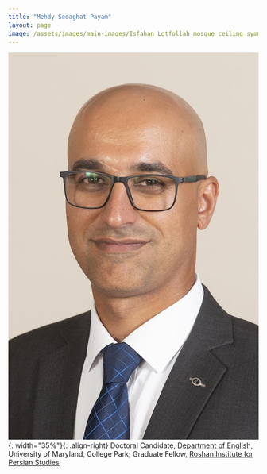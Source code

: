```yaml
---
title: "Mehdy Sedaghat Payam"
layout: page
image: /assets/images/main-images/Isfahan_Lotfollah_mosque_ceiling_symmetric_narrow_border.png
---
```


![](/assets/images/team/mehdy_headshot.jpg){: width="35%"}{: .align-right} 
Doctoral Candidate, [Department of English](https://english.umd.edu/), University of Maryland, College Park; Graduate Fellow, [Roshan Institute for Persian Studies](https://sllc.umd.edu/fields/persian)